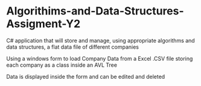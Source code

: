 # Algorithims-and-Data-Structures-Assigment-Y2
 C# application that will store and manage, using appropriate algorithms and data structures, a flat data file of different companies
 
 Using a windows form to load Company Data from a Excel .CSV file storing each company as a class inside an AVL Tree
 
 Data is displayed inside the form and can be edited and deleted
